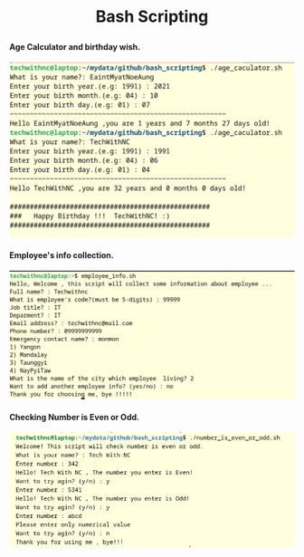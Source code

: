 # <p align="center"> Bash Scripting </p>

#### Age Calculator and birthday wish.
![eg03](images/age_calculator.png)

#### Employee's info collection.
![eg02](images/employee_info.png)

#### Checking Number is Even or Odd.
![eg01](images/number-is-even-or-odd.png)



